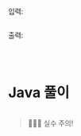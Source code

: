 # 


<br><br> 

입력:
```java

```

출력:
```java

```

<br>

# Java 풀이
```java

```

> 👩🏻‍💻 실수 주의! <br>

